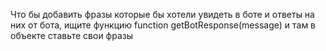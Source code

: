Что бы добавить фразы которые бы хотели увидеть в боте и ответы на них от бота, ищите функцию function getBotResponse(message) и там в объекте ставьте свои фразы
